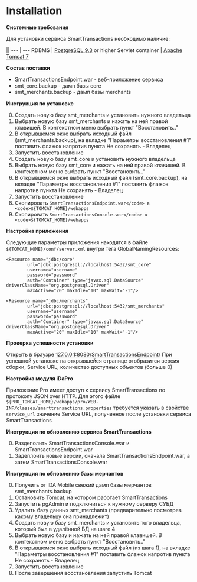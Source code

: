 # Installation

**Системные требования**

Для установки сервиса SmartTransactions необходимо наличие:

 ||
--- | ---
RDBMS | [PostgreSQL 9.3](https://www.postgresql.org/download/) or higher
Servlet container | [Apache Tomcat 7](http://tomcat.apache.org/download-70.cgi)

**Состав поставки**

- SmartTransactionsEndpoint.war - веб-приложение сервиса
- smt_core.backup - дамп базы core
- smt_merchants.backup - дамп базы merchants

**Инструкция по установке**

0. Создать новую базу smt_merchants и установить нужного владельца
0. Выбрать новую базу smt_merchants и нажать на ней правой клавишей. В контекстном меню выбрать пункт "Восстановить.." 
0. В открывшемся окне выбрать исходный файл (smt_merchants.backup), на вкладке "Параметры восстановления #1" поставить флажок напротив пункта Не сохранять - Владелец
0. Запустить восстановление
0. Создать новую базу smt_core и установить нужного владельца
0. Выбрать новую базу smt_core и нажать на ней правой клавишей. В контекстном меню выбрать пункт "Восстановить.." 
0. В открывшемся окне выбрать исходный файл (smt_core.backup), на вкладке "Параметры восстановления #1" поставить флажок напротив пункта Не сохранять - Владелец
0. Запустить восстановление
0. Скопировать ``SmartTransactionsEndpoint.war</code> в <code>${TOMCAT_HOME}/webapps``
0. Скопировать ``SmartTransactionsConsole.war</code> в <code>${TOMCAT_HOME}/webapps``



**Настройка приложения**

Следующие параметры приложения находятся в файле ``${TOMCAT_HOME}/conf/server.xml`` внутри тега GlobalNamingResources:

    <Resource name="jdbc/core"
            url="jdbc:postgresql://localhost:5432/smt_core"
            username="username"
            password="password"
            auth="Container" type="javax.sql.DataSource" driverClassName="org.postgresql.Driver"
            maxActive="20" maxIdle="10" maxWait="-1"/>

    <Resource name="jdbc/merchants"
            url="jdbc:postgresql://localhost:5432/smt_merchants"
            username="username"
            password="password"
            auth="Container" type="javax.sql.DataSource" driverClassName="org.postgresql.Driver"
            maxActive="20" maxIdle="10" maxWait="-1"/>


**Проверка успешности установки**

Открыть в браузре [127.0.0.1:8080/SmartTransactionsEndpoint/](http://127.0.0.1:8080/SmartTransactionsEndpoint/)
При успешной установке на открывшейся странице отобразится версия сборки, Service URL, количество доступных объектов (больше 0)

**Настройка модуля iDaPro**

Приложение Pro имеет доступ к сервису SmartTransactions по протоколу JSON over HTTP.
Для этого файле ``${PRO_TOMCAT_HOME}/webapps/pro/WEB-INF/classes/smarttransactions.properties`` требуется указать в свойстве ``service_url`` значение Service URL, полученное после установки сервиса SmartTransactions

**Инструкция по обновлению сервиса SmartTransactions**

0. Раздеполить SmartTransactionsConsole.war и SmartTransactionsEndpoint.war
0. Задеплоить новые версии, сначала SmartTransactionsEndpoint.war, а затем SmartTransactionsConsole.war


**Инструкция по обновлению базы мерчантов**

0. Получить от IDA Mobile свежий дамп базы мерчантов smt_merchants.backup
0. Остановить Tomcat, на котором работает SmartTransactions
0. Запустить pgAdmin и подключиться к нужному серверу СУБД
0. Удалить базу данных smt_merchants (предварительно посмотрев какому владельцу она принадлежит)
0. Создать новую базу smt_merchants и установить того владельца, который был в удалённой БД на шаге 4
0. Выбрать новую базу и нажать на ней правой клавишей. В контекстном меню выбрать пункт "Восстановить.." 
0. В открывшемся окне выбрать исходный файл (из шага 1), на вкладке "Параметры восстановления #1" поставить флажок напротив пункта Не сохранять - Владелец
0. Запустить восстановление
0. После завершения восстановления запустить Tomcat


